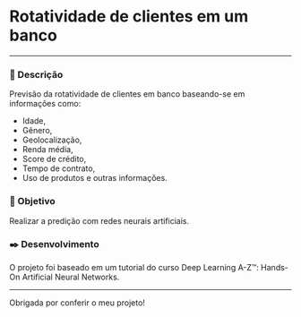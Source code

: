 # Rotatividade de clientes em um banco
____________________________________________________


### 📝 Descrição

Previsão da rotatividade de clientes em banco baseando-se em informações como:
- Idade,
- Gênero,
- Geolocalização,
- Renda média,
- Score de crédito, 
- Tempo de contrato, 
- Uso de produtos e outras informações. 

### 🎯 Objetivo

Realizar a predição com redes neurais artificiais. 

### ✒️ Desenvolvimento

O projeto foi baseado em um tutorial do curso Deep Learning A-Z™: Hands-On Artificial Neural Networks.

_____________________________________________________

Obrigada por conferir o meu projeto! 
